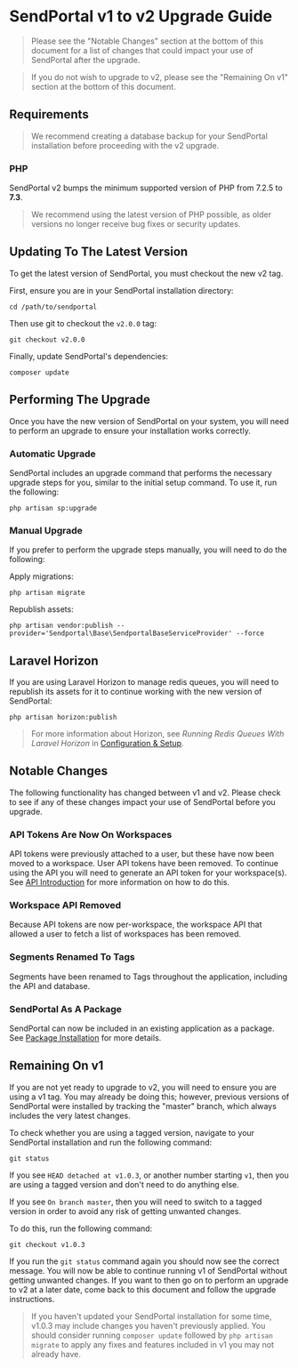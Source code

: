 # SendPortal v1 to v2 Upgrade Guide

> Please see the "Notable Changes" section at the bottom of this document for a list of changes that could impact your use of SendPortal after the upgrade.

> If you do not wish to upgrade to v2, please see the "Remaining On v1" section at the bottom of this document.

## Requirements

> We recommend creating a database backup for your SendPortal installation before proceeding with the v2 upgrade.

### PHP
SendPortal v2 bumps the minimum supported version of PHP from 7.2.5 to __7.3__.

> We recommend using the latest version of PHP possible, as older versions no longer receive bug fixes or security updates.

## Updating To The Latest Version
To get the latest version of SendPortal, you must checkout the new v2 tag.

First, ensure you are in your SendPortal installation directory:

```
cd /path/to/sendportal
```

Then use git to checkout the `v2.0.0` tag:

```
git checkout v2.0.0
```

Finally, update SendPortal's dependencies:

```
composer update
```

## Performing The Upgrade
Once you have the new version of SendPortal on your system, you will need to perform an upgrade to ensure your installation works correctly.

### Automatic Upgrade
SendPortal includes an upgrade command that performs the necessary upgrade steps for you, similar to the initial setup command. To use it, run the following:

```
php artisan sp:upgrade
```

### Manual Upgrade
If you prefer to perform the upgrade steps manually, you will need to do the following:

Apply migrations:
```
php artisan migrate
```

Republish assets:
```
php artisan vendor:publish --provider='Sendportal\Base\SendportalBaseServiceProvider' --force
```

## Laravel Horizon
If you are using Laravel Horizon to manage redis queues, you will need to republish its assets for it to continue working with the new version of SendPortal:

```
php artisan horizon:publish
```

> For more information about Horizon, see _Running Redis Queues With Laravel Horizon_ in [Configuration & Setup](/docs/v2/getting-started/configuration-and-setup).

## Notable Changes
The following functionality has changed between v1 and v2. Please check to see if any of these changes impact your use of SendPortal before you upgrade.

### API Tokens Are Now On Workspaces
API tokens were previously attached to a user, but these have now been moved to a workspace. User API tokens have been removed. To continue using the API you will need to generate an API token for your workspace(s). See [API Introduction](/docs/v2/api/introduction) for more information on how to do this.

### Workspace API Removed
Because API tokens are now per-workspace, the workspace API that allowed a user to fetch a list of workspaces has been removed.

### Segments Renamed To Tags
Segments have been renamed to Tags throughout the application, including the API and database.

### SendPortal As A Package
SendPortal can now be included in an existing application as a package. See [Package Installation](/docs/v2/getting-started/package-installation) for more details.

## Remaining On v1
If you are not yet ready to upgrade to v2, you will need to ensure you are using a v1 tag. You may already be doing this; however, previous versions of SendPortal were installed by tracking the "master" branch, which always includes the very latest changes.

To check whether you are using a tagged version, navigate to your SendPortal installation and run the following command:

```
git status
```

If you see `HEAD detached at v1.0.3`, or another number starting `v1`, then you are using a tagged version and don't need to do anything else.

If you see `On branch master`, then you will need to switch to a tagged version in order to avoid any risk of getting unwanted changes.

To do this, run the following command:

```
git checkout v1.0.3
```

If you run the `git status` command again you should now see the correct message. You will now be able to continue running v1 of SendPortal without getting unwanted changes. If you want to then go on to perform an upgrade to v2 at a later date, come back to this document and follow the upgrade instructions.

> If you haven't updated your SendPortal installation for some time, v1.0.3 may include changes you haven't previously applied. You should consider running `composer update` followed by `php artisan migrate` to apply any fixes and features included in v1 you may not already have.
